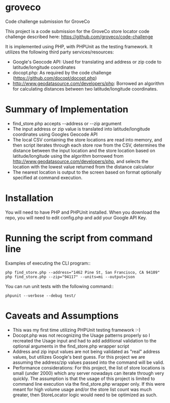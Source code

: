 # groveco
Code challenge submission for GroveCo

This project is a code submission for the GroveCo store locator code challenge described here:
https://github.com/groveco/code-challenge

It is implemented using PHP, with PHPUnit as the testing framework.
It utilizes the following third party services/resources:
* Google's Geocode API: Used for translating and address or zip code to latitude/longitude coordinates
* docopt.php: As required by the code challenge (https://github.com/docopt/docopt.php)
* http://www.geodatasource.com/developers/php: Borrowed an algorithm for calculating distances between two latitude/longitude coordinates.

Summary of Implementation
======================================================================
* find_store.php accepts --address or --zip argument
* The input address or zip value is translated into latitude/longitude coordinates using Googles Geocode API
* The local CSV containing the store locations are read into memory, and then script iterates through each store row from the CSV, determines the distance between the input location and the store location based on latitude/longitude using the algorithm borrowed from http://www.geodatasource.com/developers/php, and selects the location with the lowest value returned from the distance calculator
* The nearest location is output to the screen based on format optionally specified at command execution.

Installation
======================================================================
You will need to have PHP and PHPUnit installed.
When you download the repo, you will need to edit config.php and add your Google API Key.

Running the script from command line
======================================================================

Examples of executing the CLI program::

    php find_store.php --address="1462 Pine St, San Francisco, CA 94109"
    php find_store.php --zip="94117" --units=mi --output=json

You can run unit tests with the following command::

    phpunit --verbose --debug test/

Caveats and Assumptions
======================================================================
* This was my first time utilizing PHPUnit testing framework :-)
* Docopt.php was not recognizing the Usage patterns properly so I recreated the Usage input and had to add additional validation to the optional arguments in the find_store.php wrapper script
* Address and zip input values are not being validated as "real" address values, but utilizes Google's best guess.  For this project we are assuming the address/zip values passed into the command will be valid.
* Performance considerations: For this project, the list of store locations is small (under 2000) which any server nowadays can iterate through very quickly.  The assumption is that the usage of this project is limited to command line execution via the find_store.php wrapper only.  If this were meant for high volume usage and/or the store list count was much greater, then StoreLocator logic would need to be optimized as such.
